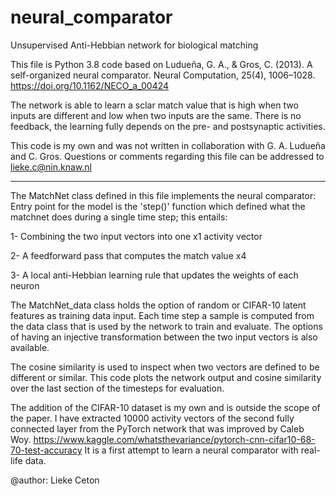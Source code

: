 # neural_comparator
Unsupervised Anti-Hebbian network for biological matching 

This file is Python 3.8 code based on Ludueña, G. A., & Gros, C. (2013). 
A self-organized neural comparator. Neural Computation, 25(4), 1006–1028. https://doi.org/10.1162/NECO_a_00424

The network is able to learn a sclar match value that is high when two inputs are different and low when two inputs are the same.
There is no feedback, the learning fully depends on the pre- and postsynaptic activities.

This code is my own and was not written in collaboration with G. A. Ludueña and C. Gros.
Questions or comments regarding this file can be addressed to lieke.c@nin.knaw.nl

-------------------
The MatchNet class defined in this file implements the neural comparator:
Entry point for the model is the 'step()' function which defined what the matchnet
does during a single time step; this entails: 

1-  Combining the two input vectors into one x1 activity vector

2-  A feedforward pass that computes the match value x4

3-  A local anti-Hebbian learning rule that updates the weights of each neuron

The MatchNet_data class holds the option of random or CIFAR-10 latent features as training data input.
Each time step a sample is computed from the data class that is used by the network to train and evaluate.
The options of having an injective transformation between the two input vectors is also available.

The cosine similarity is used to inspect when two vectors are defined to be different or similar.
This code plots the network output and cosine similarity over the last section of the timesteps for evaluation.

The addition of the CIFAR-10 dataset is my own and is outside the scope of the paper.
I have extracted 10000 activity vectors of the second fully connected layer from the PyTorch
network that was improved by Caleb Woy. 
https://www.kaggle.com/whatsthevariance/pytorch-cnn-cifar10-68-70-test-accuracy
It is a first attempt to learn a neural comparator with real-life data.

@author: Lieke Ceton
